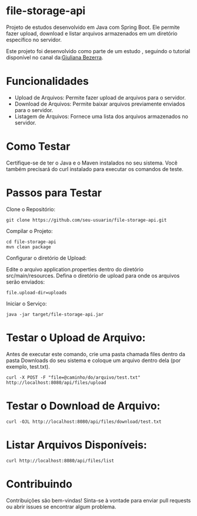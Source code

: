 # file-storage-api
Projeto de estudos desenvolvido em Java com Spring Boot. Ele permite fazer upload, download e listar arquivos armazenados em um diretório específico no servidor.

Este projeto foi desenvolvido como parte de um estudo , seguindo o tutorial disponível no canal da:[Giuliana Bezerra](https://www.youtube.com/watch?v=b6kvS1Wszew&ab_channel=GiulianaBezerra).


# Funcionalidades
* Upload de Arquivos: Permite fazer upload de arquivos para o servidor.
* Download de Arquivos: Permite baixar arquivos previamente enviados para o servidor.
* Listagem de Arquivos: Fornece uma lista dos arquivos armazenados no servidor.
  
# Como Testar
Certifique-se de ter o Java e o Maven instalados no seu sistema.
Você também precisará do curl instalado para executar os comandos de teste.

# Passos para Testar
Clone o Repositório:

``` git clone https://github.com/seu-usuario/file-storage-api.git ```

Compilar o Projeto:
```
cd file-storage-api
mvn clean package
```
Configurar o diretório de Upload:

Edite o arquivo application.properties dentro do diretório src/main/resources.
Defina o diretório de upload para onde os arquivos serão enviados:

```file.upload-dir=uploads```

Iniciar o Serviço:

```java -jar target/file-storage-api.jar``` 

# Testar o Upload de Arquivo:

Antes de executar este comando, crie uma pasta chamada files dentro da pasta Downloads do seu sistema e coloque um arquivo dentro dela (por exemplo, test.txt).

```curl -X POST -F "file=@caminho/do/arquivo/test.txt" http://localhost:8080/api/files/upload```

# Testar o Download de Arquivo:

```curl -OJL http://localhost:8080/api/files/download/test.txt``` 

# Listar Arquivos Disponíveis:

```curl http://localhost:8080/api/files/list```

# Contribuindo
Contribuições são bem-vindas! Sinta-se à vontade para enviar pull requests ou abrir issues se encontrar algum problema.
